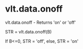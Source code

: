 # vlt.data.onoff

  vlt.data.onoff  - Returns 'on' or 'off'
 
  STR = vlt.data.onoff(B)
 
  If B<=0, STR = 'off', else, STR = 'on'
